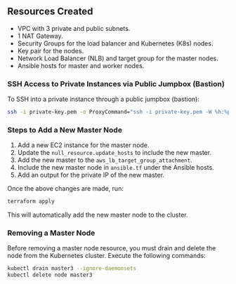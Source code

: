

## Resources Created

- VPC with 3 private and public subnets.
- 1 NAT Gateway.
- Security Groups for the load balancer and Kubernetes (K8s) nodes.
- Key pair for the nodes.
- Network Load Balancer (NLB) and target group for the master nodes.
- Ansible hosts for master and worker nodes.

### SSH Access to Private Instances via Public Jumpbox (Bastion)

To SSH into a private instance through a public jumpbox (bastion):

```bash
ssh -i private-key.pem -o ProxyCommand="ssh -i private-key.pem -W %h:%p ubuntu@<bastion_public_ip>" ubuntu@<private_ip>
```

### Steps to Add a New Master Node

1. Add a new EC2 instance for the master node.
2. Update the `null_resource.update_hosts` to include the new master.
3. Add the new master to the `aws_lb_target_group_attachment`.
4. Include the new master node in `ansible.tf` under the Ansible hosts.
5. Add an output for the private IP of the new master.

Once the above changes are made, run:

```bash
terraform apply
```

This will automatically add the new master node to the cluster.

### Removing a Master Node

Before removing a master node resource, you must drain and delete the node from the Kubernetes cluster. Execute the following commands:

```bash
kubectl drain master3 --ignore-daemonsets
kubectl delete node master3
```

